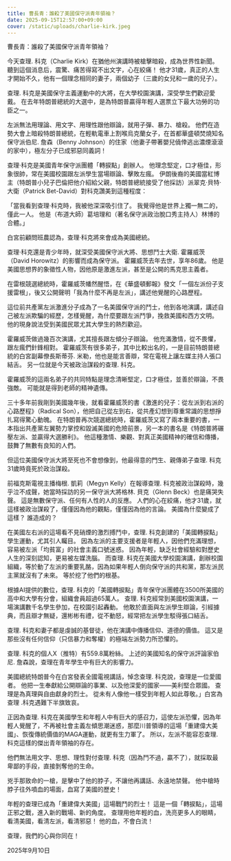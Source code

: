 ```yaml
---
title: 曹長青：誰殺了美國保守派青年領袖？
date: 2025-09-15T12:57:00+09:00
cover: /static/uploads/charlie-kirk.jpeg
---
```






曹長青：誰殺了美國保守派青年領袖？

今天查理. 科克（Charlie Kirk）在猶他州演講時被槍擊暗殺，成為世界性新聞。 聽到這個消息后，震驚、痛苦得寫不出文字，心在絞痛！ 他才31歲，真正的人生才開始不久，他有一個理念相同的妻子，兩個幼子（三歲的女兒和一歲的兒子）。 

查理. 科克是美國保守主義運動中的大將，在大學校園演講，深受學生們歡迎愛戴。 在去年特朗普總統的大選中，是為特朗普贏得年輕人選票立下最大功勞的功臣之一。


左派無法用理論、用文字、用理性跟他辯論，就用子彈、暴力、槍殺。 他們在造勢大會上暗殺特朗普總統，在輕軌電車上割喉烏克蘭女子，在首都華盛頓焚燒知名保守派伯尼. 詹森（Benny Johnson）的住家（他妻子帶著嬰兒僥倖逃出濃煙滾滾的家中），極左分子已成邪惡同義詞！


查理·科克是美國青年保守派團體「轉捩點」創辦人。 他理念堅定，口才極佳，形象很帥，常在美國校園跟左派學生當場辯論、擊敗左瘋。
伊朗後裔的美國當紅博主（特朗普小兒子巴倫把他介紹給父親，特朗普總統接受了他採訪）派翠克·貝特·大衛（Patrick Bet-David）對科克讚美到這種程度：

「當我看到查理·科克時，我被他深深吸引住了。 我覺得他是世界上獨一無二的，僅此一人。 他是（布道大師）葛培理和（著名保守派政治脫口秀主持人）林博的合體。」

白宮前顧問班農認為，查理·科克將來會成為美國總統。 

查理·科克還是青少年時，就深受美國保守派大將、思想鬥士大衛. 霍羅威茨（David Horowitz）的影響而成為保守派。
霍羅威茨去年去世，享年86歲。 他是美國思想界的象徵性人物，因他原是激進左派，甚至是公開的馬克思主義者。 

在雷根競選總統時，霍羅威茨幡然醒悟，在《華盛頓郵報》發文「一個左派份子支援雷根」，後又公開聲明「我為什麼不再是左派」，講述他覺醒的心路歷程。

這位前共產黨左派激進分子成為了一名美國保守派的鬥士，他到各地演講，講述自己被左派欺騙的經歷，怎樣覺醒，為什麼要跟左派鬥爭，挽救美國和西方文明。
他的現身說法受到美國民眾尤其大學生的熱烈歡迎。

霍羅威茨做過幾百次演講，尤其擅長跟左傾分子辯論。 他充滿激情，從不畏懼，跟左瘋們針鋒相對。 霍羅威茨有很多弟子，其中比較出名的，一是目前特朗普總統的白宮副幕僚長斯蒂芬. 米勒，他也是能言善辯，常在電視上讓左媒主持人張口結舌。
另一位就是今天被政治謀殺的查理. 科克。 

霍羅威茨的這兩名弟子的共同特點是理念清晰堅定，口才極佳，並善於辯論，不畏強敵。 可能就是得到老師的精神遺傳。

三十多年前我剛到美國幾年後，就看霍羅威茨的書《激進的兒子：從左派到右派的心路歷程》（Radical Son），他把自己從左到右，從共產幻想到尊重常識的思想掙扎寫得驚心動魄。
在特朗普再次競選總統時，霍羅威茨又寫了兩本重要的書，一本指出共產黨左翼勢力掌控和毀滅美國的危險前景，另一本的書名是《特朗普將碾壓左派、並贏得大選勝利》。 他這種激情、樂觀、對真正美國精神的確信和傳播，鼓舞了無數有良知的人們。


但這位美國保守派大將至死也不會想像到，他最得意的門生、親傳弟子查理. 科克31歲時竟死於政治謀殺。 

前福克斯電視主播梅根. 凱莉（Megyn Kelly）在報導查理. 科克被政治謀殺時，幾乎泣不成聲，她當時採訪的另一保守派大將格林. 貝克（Glenn Beck）也是痛哭失聲。 這是無數保守派、任何有人性的人的反應。
人們的心在絞痛，他才31歲，就這樣被政治謀殺了，僅僅因為他的觀點，僅僅因為他的言論。
美國為什麼變成了這樣？ 誰造成的？ 

在美國左右派的這場看不見硝煙的激烈搏鬥中，查理. 科克創建的「美國轉捩點」學生運動，尤其引人矚目。 因為左派的主要支援者是年輕人，因他們充滿理想，容易被左派「均貧富」的社會主義口號迷惑。
因為年輕，缺乏社會經驗和對歷史人生的深刻認知，更易被左媒洗腦。 而查理. 科克在美國大學校園演講，創辦校園組織，等於動了左派的重要乳酪，因為如果年輕人倒向保守派的共和黨，那左派民主黨就沒有了未來。
等於挖了他們的根基。 

根據AI提供的數位，查理. 科克的「美國轉捩點」青年保守派團體在3500所美國的高中和大學有分會，組織會員超過65萬人。 查理. 科克經常到美國校園演講，一場演講數千名學生參加，在校園引起轟動。
他敢於直面與左派學生辯論，引經據典，而且辯才無疑，還彬彬有禮，從不動怒，經常把左派學生駁得張口結舌。 

查理. 科克和妻子都是虔誠的基督徒，他在演講中傳播信仰、道德的價值。 這又是那些沒有任何信仰（只信暴力和奪權）的極端左派勢力所恐懼的。


查理. 科克的個人X（推特）有559.8萬粉絲。 上述的美國知名的保守派評論家伯尼. 詹森說，查理在青年學生中有巨大的影響力。


美國總統特朗普今在白宮發表全國電視講話，悼念查理. 科克說，查理是一位愛國者。 他把一生奉獻給公開辯論的事業、以及他深愛的國家——美利堅合眾國。 查理是為真理與自由獻身的烈士。
從未有人像他一樣受到年輕人如此尊敬。」白宮為查理 .科克遇難下半旗致哀。 

正因為查理. 科克在美國學生和年輕人中有巨大的感召力，這使左派恐懼，因為年輕人覺醒了，不再被社會主義左傾思潮迷惑，那麼川普領導的這場「重建偉大美國」、恢復傳統價值的MAGA運動，就更有生力軍了。 所以，左派不能容忍查理. 科克這樣的傑出青年領袖的存在。 

他們無法用文字、思想、理性對付查理. 科克（因為鬥不過，贏不了），就採取最卑鄙的手段，直接剝奪他的生命。 

兇手那致命的一槍，是擊中了他的脖子，不讓他再講話、永遠地禁聲。 他中槍時脖子往外噴血的場面，血寫了美國的歷史！

年輕的查理已成為「重建偉大美國」這場戰鬥的烈士！ 這是一個「轉捩點」，這場正邪之戰，進入新的戰場、新的角度。 查理用他年輕的血，洗亮更多人的眼睛，看清美國，看清左派，看清邪惡！
他的血，不會白流！ 

查理，我們的心與你同在！

2025年9月10日
